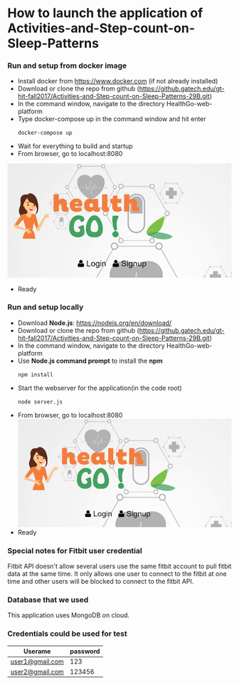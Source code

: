 # How to launch the application of Activities-and-Step-count-on-Sleep-Patterns


### Run and setup from docker image
[//]: # "We expect to launch your application via a docker-compose.yml file to be found at the root of the repository. If your software development process/tool caused the docker-compose file to be in a different folder and/or you have special build/launch instructions. "
  - Install docker from https://www.docker.com (if not already installed)
  - Download or clone the repo from github (https://github.gatech.edu/gt-hit-fall2017/Activities-and-Step-count-on-Sleep-Patterns-29B.git)
  - In the command window, navigate to the directory HealthGo-web-platform
  - Type docker-compose up in the command window and hit enter
	~~~
	docker-compose up
	~~~
  - Wait for everything to build and startup
  - From browser, go to localhost:8080

  ![loginPage](./pictures/000.png)
  - Ready

### Run and setup locally
  - Download **Node.js**:  https://nodejs.org/en/download/
  - Download or clone the repo from github (https://github.gatech.edu/gt-hit-fall2017/Activities-and-Step-count-on-Sleep-Patterns-29B.git)
  - In the command window, navigate to the directory HealthGo-web-platform
  - Use **Node.js command prompt** to install the **npm**
    ~~~nodejs  
    npm install
    ~~~
  - Start the webserver for the application(in the code root)
    ~~~
    node server.js
    ~~~
  - From browser, go to localhost:8080
  ![loginPage](./pictures/000.png)
  - Ready


### Special notes for Fitbit user credential
  Fitbit API doesn't allow several users use the same fitbit account to pull fitbit data at the same time. It only allows one user to connect to the fitbit at one time and other users will be blocked to connect to the fitbit API.

### Database that we used
   This application uses MongoDB on cloud.

### Credentials could be used for test

| Userame | password |
| ------ | ------ |
| user1@gmail.com | 123 |
| user2@gmail.com |123456  |

